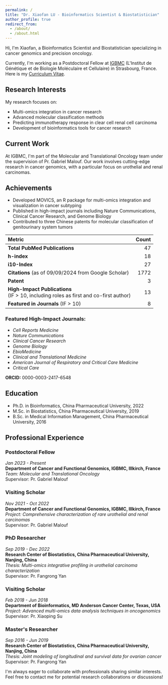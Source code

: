 ```yaml
---
permalink: /
title: "Dr. Xiaofan LU - Bioinformatics Scientist & Biostatistician"
author_profile: true
redirect_from: 
  - /about/
  - /about.html
---
```


Hi, I'm Xiaofan, a Bioinformatics Scientist and Biostatistician specializing in cancer genomics and precision oncology.

Currently, I'm working as a Postdoctoral Fellow at [IGBMC](https://www.igbmc.fr/igbmc) (L'Institut de Génétique et de Biologie Moléculaire et Cellulaire) in Strasbourg, France. Here is my [Curriculum Vitae](https://github.com/SidUParis/lux.github.io/assets/Curriculum_vitae.docx).

## Research Interests

My research focuses on:
- Multi-omics integration in cancer research
- Advanced molecular classification methods
- Predicting immunotherapy response in clear cell renal cell carcinoma
- Development of bioinformatics tools for cancer research

## Current Work

At IGBMC, I'm part of the Molecular and Translational Oncology team under the supervision of Pr. Gabriel Malouf. Our work involves cutting-edge research in cancer genomics, with a particular focus on urothelial and renal carcinomas.

## Achievements

- Developed MOVICS, an R package for multi-omics integration and visualization in cancer subtyping
- Published in high-impact journals including Nature Communications, Clinical Cancer Research, and Genome Biology
- Contributed to three Chinese patents for molecular classification of genitourinary system tumors

| Metric                                                     | Count |
|:-----------------------------------------------------------|------:|
| **Total PubMed Publications**                              | 47    |
| **h-index**                                                | 18    |
| **i10-Index**                                              | 27    |
| **Citations** (as of 09/09/2024 from Google Scholar)       | 1772  |
| **Patent**                                                 | 3     |
| **High-Impact Publications**<br>(IF > 10, including roles as first and co-first author) | 13    |
| **Featured in Journals** (IF > 10)                         | 8     |

### Featured High-Impact Journals:
- *Cell Reports Medicine*
- *Nature Communications*
- *Clinical Cancer Research*
- *Genome Biology*
- *EbioMedicine*
- *Clinical and Translational Medicine*
- *American Journal of Respiratory and Critical Care Medicine*
- *Critical Care*

**ORCID:** 0000-0003-2417-6548


## Education

- Ph.D. in Bioinformatics, China Pharmaceutical University, 2022
- M.Sc. in Biostatistics, China Pharmaceutical University, 2019
- B.Sc. in Medical Information Management, China Pharmaceutical University, 2016

## Professional Experience

### Postdoctoral Fellow
*Jan 2023 - Present*  
**Department of Cancer and Functional Genomics, IGBMC, Illkirch, France**  
*Team: Molecular and Translational Oncology*  
Supervisor: Pr. Gabriel Malouf

### Visiting Scholar
*Nov 2021 - Oct 2022*  
**Department of Cancer and Functional Genomics, IGBMC, Illkirch, France**  
*Project: Comprehensive characterization of rare urothelial and renal carcinomas*  
Supervisor: Pr. Gabriel Malouf

### PhD Researcher
*Sep 2019 - Dec 2022*  
**Research Center of Biostatistics, China Pharmaceutical University, Nanjing, China**  
*Thesis: Multi-omics integrative profiling in urothelial carcinoma characterization*  
Supervisor: Pr. Fangrong Yan

### Visiting Scholar
*Feb 2018 - Jun 2018*  
**Department of Bioinformatics, MD Anderson Cancer Center, Texas, USA**  
*Project: Advanced multi-omics data analysis techniques in oncogenomics*  
Supervisor: Pr. Xiaoping Su

### Master's Researcher
*Sep 2016 - Jun 2019*  
**Research Center of Biostatistics, China Pharmaceutical University, Nanjing, China**  
*Thesis: Joint modeling of longitudinal and survival data for ovarian cancer*  
Supervisor: Pr. Fangrong Yan

I'm always eager to collaborate with professionals sharing similar interests. Feel free to contact me for potential research collaborations or discussions!